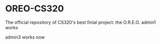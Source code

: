 # OREO-CS320
The official repository of CS320's best finial project: the O.R.E.O.
admin1 works

admin3 works now
